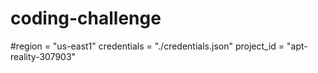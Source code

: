 # coding-challenge
#region = "us-east1"
credentials = "./credentials.json"
project_id = "apt-reality-307903"

